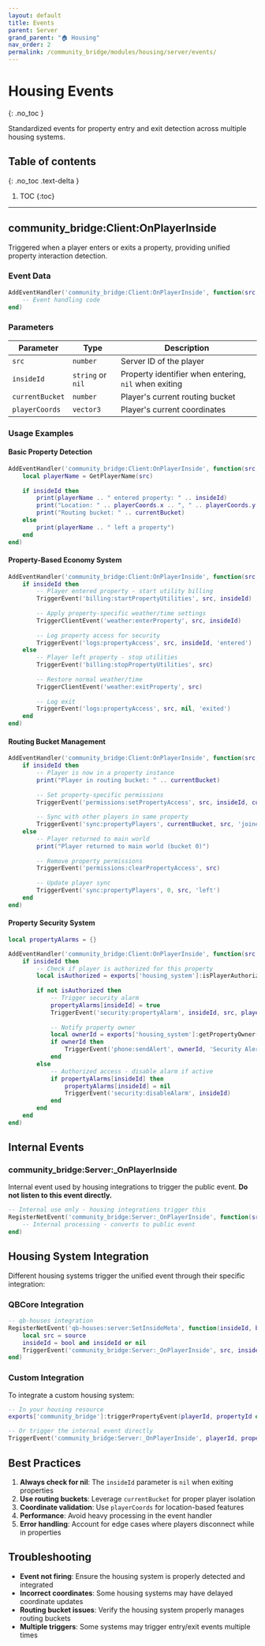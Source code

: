 ```yaml
---
layout: default
title: Events
parent: Server
grand_parent: "🏠 Housing"
nav_order: 2
permalink: /community_bridge/modules/housing/server/events/
---
```


# Housing Events
{: .no_toc }

Standardized events for property entry and exit detection across multiple housing systems.

## Table of contents
{: .no_toc .text-delta }

1. TOC
{:toc}

---

## community_bridge:Client:OnPlayerInside

Triggered when a player enters or exits a property, providing unified property interaction detection.

### Event Data

```lua
AddEventHandler('community_bridge:Client:OnPlayerInside', function(src, insideId, currentBucket, playerCoords)
    -- Event handling code
end)
```

### Parameters

| Parameter | Type | Description |
|-----------|------|-------------|
| `src` | `number` | Server ID of the player |
| `insideId` | `string` or `nil` | Property identifier when entering, `nil` when exiting |
| `currentBucket` | `number` | Player's current routing bucket |
| `playerCoords` | `vector3` | Player's current coordinates |

### Usage Examples

#### Basic Property Detection

```lua
AddEventHandler('community_bridge:Client:OnPlayerInside', function(src, insideId, currentBucket, playerCoords)
    local playerName = GetPlayerName(src)
    
    if insideId then
        print(playerName .. " entered property: " .. insideId)
        print("Location: " .. playerCoords.x .. ", " .. playerCoords.y .. ", " .. playerCoords.z)
        print("Routing bucket: " .. currentBucket)
    else
        print(playerName .. " left a property")
    end
end)
```

#### Property-Based Economy System

```lua
AddEventHandler('community_bridge:Client:OnPlayerInside', function(src, insideId, currentBucket, playerCoords)
    if insideId then
        -- Player entered property - start utility billing
        TriggerEvent('billing:startPropertyUtilities', src, insideId)
        
        -- Apply property-specific weather/time settings
        TriggerClientEvent('weather:enterProperty', src, insideId)
        
        -- Log property access for security
        TriggerEvent('logs:propertyAccess', src, insideId, 'entered')
    else
        -- Player left property - stop utilities
        TriggerEvent('billing:stopPropertyUtilities', src)
        
        -- Restore normal weather/time
        TriggerClientEvent('weather:exitProperty', src)
        
        -- Log exit
        TriggerEvent('logs:propertyAccess', src, nil, 'exited')
    end
end)
```

#### Routing Bucket Management

```lua
AddEventHandler('community_bridge:Client:OnPlayerInside', function(src, insideId, currentBucket, playerCoords)
    if insideId then
        -- Player is now in a property instance
        print("Player in routing bucket: " .. currentBucket)
        
        -- Set property-specific permissions
        TriggerEvent('permissions:setPropertyAccess', src, insideId, currentBucket)
        
        -- Sync with other players in same property
        TriggerEvent('sync:propertyPlayers', currentBucket, src, 'joined')
    else
        -- Player returned to main world
        print("Player returned to main world (bucket 0)")
        
        -- Remove property permissions
        TriggerEvent('permissions:clearPropertyAccess', src)
        
        -- Update player sync
        TriggerEvent('sync:propertyPlayers', 0, src, 'left')
    end
end)
```

#### Property Security System

```lua
local propertyAlarms = {}

AddEventHandler('community_bridge:Client:OnPlayerInside', function(src, insideId, currentBucket, playerCoords)
    if insideId then
        -- Check if player is authorized for this property
        local isAuthorized = exports['housing_system']:isPlayerAuthorized(src, insideId)
        
        if not isAuthorized then
            -- Trigger security alarm
            propertyAlarms[insideId] = true
            TriggerEvent('security:propertyAlarm', insideId, src, playerCoords)
            
            -- Notify property owner
            local ownerId = exports['housing_system']:getPropertyOwner(insideId)
            if ownerId then
                TriggerEvent('phone:sendAlert', ownerId, 'Security Alert', 'Unauthorized access detected at your property!')
            end
        else
            -- Authorized access - disable alarm if active
            if propertyAlarms[insideId] then
                propertyAlarms[insideId] = nil
                TriggerEvent('security:disableAlarm', insideId)
            end
        end
    end
end)
```

## Internal Events

### community_bridge:Server:_OnPlayerInside

Internal event used by housing integrations to trigger the public event. **Do not listen to this event directly.**

```lua
-- Internal use only - housing integrations trigger this
RegisterNetEvent('community_bridge:Server:_OnPlayerInside', function(src, insideId)
    -- Internal processing - converts to public event
end)
```

## Housing System Integration

Different housing systems trigger the unified event through their specific integration:

### QBCore Integration

```lua
-- qb-houses integration
RegisterNetEvent('qb-houses:server:SetInsideMeta', function(insideId, bool)
    local src = source
    insideId = bool and insideId or nil
    TriggerEvent('community_bridge:Server:_OnPlayerInside', src, insideId)
end)
```

### Custom Integration

To integrate a custom housing system:

```lua
-- In your housing resource
exports['community_bridge']:triggerPropertyEvent(playerId, propertyId or nil)

-- Or trigger the internal event directly
TriggerEvent('community_bridge:Server:_OnPlayerInside', playerId, propertyId or nil)
```

## Best Practices

1. **Always check for nil**: The `insideId` parameter is `nil` when exiting properties
2. **Use routing buckets**: Leverage `currentBucket` for proper player isolation
3. **Coordinate validation**: Use `playerCoords` for location-based features
4. **Performance**: Avoid heavy processing in the event handler
5. **Error handling**: Account for edge cases where players disconnect while in properties

## Troubleshooting

- **Event not firing**: Ensure the housing system is properly detected and integrated
- **Incorrect coordinates**: Some housing systems may have delayed coordinate updates
- **Routing bucket issues**: Verify the housing system properly manages routing buckets
- **Multiple triggers**: Some systems may trigger entry/exit events multiple times